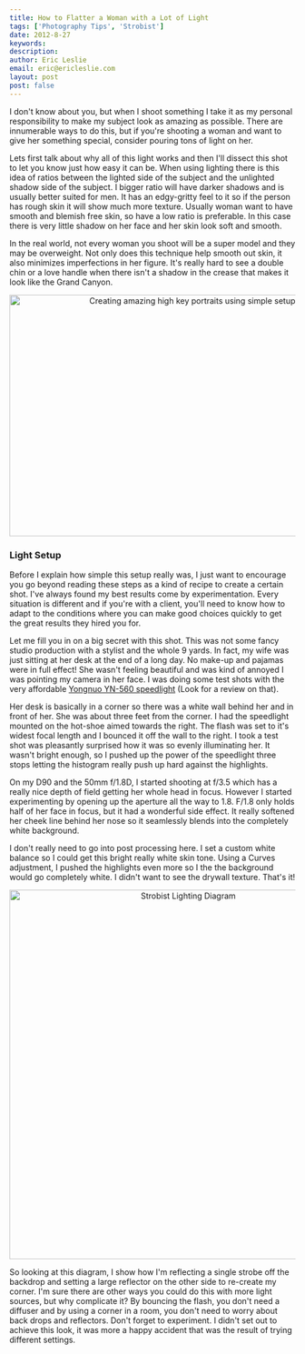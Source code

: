 ```yaml
---
title: How to Flatter a Woman with a Lot of Light
tags: ['Photography Tips', 'Strobist']
date: 2012-8-27
keywords: 
description: 
author: Eric Leslie
email: eric@ericleslie.com
layout: post
post: false
---
```


I don't know about you, but when I shoot something I take it as my personal responsibility to make my subject look as amazing as possible. There are innumerable ways to do this, but if you're shooting a woman and want to give her something special, consider pouring tons of light on her.

Lets first talk about why all of this light works and then I'll dissect this shot to let you know just how easy it can be. When using lighting there is this idea of ratios between the lighted side of the subject and the unlighted shadow side of the subject. I bigger ratio will have darker shadows and is usually better suited for men. It has an edgy-gritty feel to it so if the person has rough skin it will show much more texture. Usually woman want to have smooth and blemish free skin, so have a low ratio is preferable. In this case there is very little shadow on her face and her skin look soft and smooth.

In the real world, not every woman you shoot will be a super model and they may be overweight. Not only does this technique help smooth out skin, it also minimizes imperfections in her figure. It's really hard to see a double chin or a love handle when there isn't a shadow in the crease that makes it look like the Grand Canyon.
<p style="text-align: center;"><img class="aligncenter size-full wp-image-460" title="High key Portrait" src="http://ericleslie.com/blog/wp-content/uploads/2012/08/20120714_.jpg" alt="Creating amazing high key portraits using simple setups. " width="640" height="425" /></p>

<h3>Light Setup</h3>
Before I explain how simple this setup really was, I just want to encourage you go beyond reading these steps as a kind of recipe to create a certain shot. I've always found my best results come by experimentation. Every situation is different and if you're with a client, you'll need to know how to adapt to the conditions where you can make good choices quickly to get the great results they hired you for.

Let me fill you in on a big secret with this shot. This was not some fancy studio production with a stylist and the whole 9 yards. In fact, my wife was just sitting at her desk at the end of a long day. No make-up and pajamas were in full effect! She wasn't feeling beautiful and was kind of annoyed I was pointing my camera in her face. I was doing some test shots with the very affordable <a href="http://www.amazon.com/gp/product/B004GZLFHM/ref=as_li_qf_sp_asin_il_tl?ie=UTF8&amp;camp=1789&amp;creative=9325&amp;creativeASIN=B004GZLFHM&amp;linkCode=as2&amp;tag=ericlesliecom-20">Yongnuo YN-560 speedlight</a> (Look for a review on that).

Her desk is basically in a corner so there was a white wall behind her and in front of her. She was about three feet from the corner. I had the speedlight mounted on the hot-shoe aimed towards the right. The flash was set to it's widest focal length and I bounced it off the wall to the right. I took a test shot was pleasantly surprised how it was so evenly illuminating her. It wasn't bright enough, so I pushed up the power of the speedlight three stops letting the histogram really push up hard against the highlights.

On my D90 and the 50mm f/1.8D, I started shooting at f/3.5 which has a really nice depth of field getting her whole head in focus. However I started experimenting by opening up the aperture all the way to 1.8. F/1.8 only holds half of her face in focus, but it had a wonderful side effect. It really softened her cheek line behind her nose so it seamlessly blends into the completely white background.

I don't really need to go into post processing here. I set a custom white balance so I could get this bright really white skin tone. Using a Curves adjustment, I pushed the highlights even more so I the the background would go completely white. I didn't want to see the drywall texture. That's it!
<p style="text-align: center;"><img class="size-full wp-image-458 aligncenter" title="LightingSetup" src="http://ericleslie.com/blog/wp-content/uploads/2012/08/LightingSetup.jpg" alt="Strobist Lighting Diagram" width="614" height="650" /></p>
So looking at this diagram, I show how I'm reflecting a single strobe off the backdrop and setting a large reflector on the other side to re-create my corner. I'm sure there are other ways you could do this with more light sources, but why complicate it? By bouncing the flash, you don't need a diffuser and by using a corner in a room, you don't need to worry about back drops and reflectors. Don't forget to experiment. I didn't set out to achieve this look, it was more a happy accident that was the result of trying different settings.